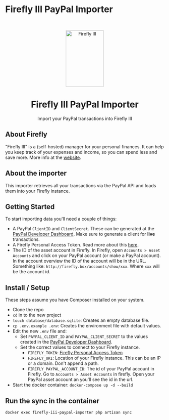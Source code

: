 # Firefly III PayPal Importer

<!-- PROJECT LOGO -->
<br />
<p align="center">
  <a href="https://firefly-iii.org/">
    <img src="https://raw.githubusercontent.com/firefly-iii/firefly-iii/develop/.github/assets/img/logo-small.png" alt="Firefly III" width="120" height="178">
  </a>
</p>
  <h1 align="center">Firefly III PayPal Importer</h1>

  <p align="center">
    Import your PayPal transactions into Firefly III
  </p>


## About Firefly

"Firefly III" is a (self-hosted) manager for your personal finances. It can help you keep track of your expenses and income, so you can spend less and save more.
More info at the [website](https://firefly-iii.org/).


## About the importer

This importer retrieves all your transactions via the PayPal API and loads them into your Firefly instance.

## Getting Started
To start importing data you'll need a couple of things:
- A PayPal `ClientID` and `ClientSecret`.  These can be generated at the [PayPal Developer Dashboard](https://developer.paypal.com/developer/applications). Make sure to generate a client for **live** transactions.
- A Firefly Personal Access Token. Read more about this [here](https://docs.firefly-iii.org/firefly-iii/api/).
- The ID of the asset account in Firefly. In Firefly, open `Accounts > Asset Accounts` and click on your PayPal account (or make a PayPal account). In the account overview the ID of the account will be in the URL. Something like: `http://firefly.box/accounts/show/xxx`. Where `xxx` will be the account id.

## Install / Setup
These steps assume you have Composer installed on your system.

- Clone the repo
- `cd` in to the new project
- `touch database/database.sqlite`: Creates an empty database file.
- `cp .env.example .env`: Creates the environment file with default values.
- Edit the new `.env` file and:
    - Set `PAYPAL_CLIENT_ID` and `PAYPAL_CLIENT_SECRET` to the values created in the [PayPal Developer Dashboard](https://developer.paypal.com/developer/applications).
    - Set the correct values to connect to your Firefly instance.
        - `FIREFLY_TOKEN`: [Firefly Personal Access Token](https://docs.firefly-iii.org/firefly-iii/api/)
        - `FIREFLY_URI`: Location of your Firefly instance. This can be an IP or a domain. Don't append a path.
        - `FIREFLY_PAYPAL_ACCOUNT_ID`: The id of your PayPal account in Firefly. Go to `Accounts > Asset Accounts` in firefly. Open your PayPal asset account an you'll see the id in the url.
- Start the docker container: `docker-compose up -d --build`

## Run the sync in the container
```bash
docker exec firefly-iii-paypal-importer php artisan sync
```
